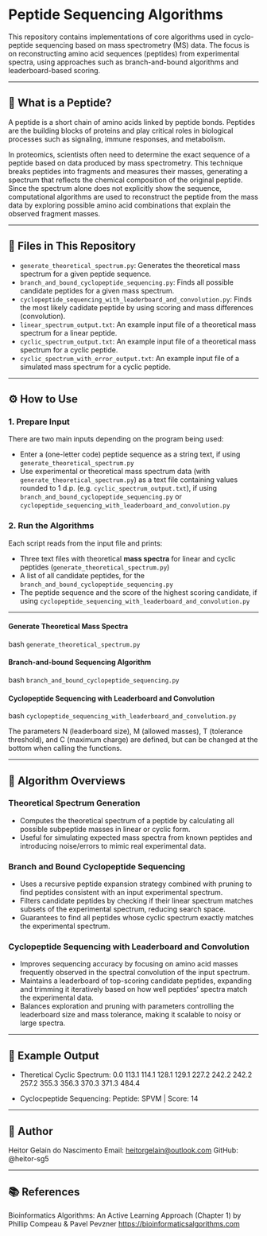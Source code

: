 # Peptide Sequencing Algorithms

This repository contains implementations of core algorithms used in cyclo-peptide sequencing based on mass spectrometry (MS) data. The focus is on reconstructing amino acid sequences (peptides) from experimental spectra, using approaches such as branch-and-bound algorithms and leaderboard-based scoring.

---

## 🧬 What is a Peptide?

A peptide is a short chain of amino acids linked by peptide bonds. Peptides are the building blocks of proteins and play critical roles in biological processes such as signaling, immune responses, and metabolism.

In proteomics, scientists often need to determine the exact sequence of a peptide based on data produced by mass spectrometry. This technique breaks peptides into fragments and measures their masses, generating a spectrum that reflects the chemical composition of the original peptide. Since the spectrum alone does not explicitly show the sequence, computational algorithms are used to reconstruct the peptide from the mass data by exploring possible amino acid combinations that explain the observed fragment masses.

---

## 📁 Files in This Repository

- `generate_theoretical_spectrum.py`: Generates the theoretical mass spectrum for a given peptide sequence.
- `branch_and_bound_cyclopeptide_sequencing.py`: Finds all possible candidate peptides for a given mass spectrum.
- `cyclopeptide_sequencing_with_leaderboard_and_convolution.py`: Finds the most likely cadidate peptide by using scoring and mass differences (convolution).
- `linear_spectrum_output.txt`: An example input file of a theoretical mass spectrum for a linear peptide.
- `cyclic_spectrum_output.txt`: An example input file of a theoretical mass spectrum for a cyclic peptide.
- `cyclic_spectrum_with_error_output.txt`: An example input file of a simulated mass spectrum for a cyclic peptide.

---

## ⚙️ How to Use

### 1. Prepare Input

There are two main inputs depending on the program being used:

- Enter a (one-letter code) peptide sequence as a string text, if using `generate_theoretical_spectrum.py`
- Use experimental or theoretical mass spectrum data (with `generate_theoretical_spectrum.py`) as a text file containing values rounded to 1 d.p. (e.g. `cyclic_spectrum_output.txt`), if using `branch_and_bound_cyclopeptide_sequencing.py` or `cyclopeptide_sequencing_with_leaderboard_and_convolution.py`

### 2. Run the Algorithms

Each script reads from the input file and prints:

- Three text files with theoretical **mass spectra** for linear and cyclic peptides (`generate_theoretical_spectrum.py`)
- A list of all candidate peptides, for the `branch_and_bound_cyclopeptide_sequencing.py`
- The peptide sequence and the score of the highest scoring candidate, if using `cyclopeptide_sequencing_with_leaderboard_and_convolution.py`

---

#### Generate Theoretical Mass Spectra

  bash
```generate_theoretical_spectrum.py```

#### Branch-and-bound Sequencing Algorithm

  bash
```branch_and_bound_cyclopeptide_sequencing.py```

#### Cyclopeptide Sequencing with Leaderboard and Convolution

  bash
```cyclopeptide_sequencing_with_leaderboard_and_convolution.py```

The parameters N (leaderboard size), M (allowed masses), T (tolerance threshold), and C (maximum charge) are defined, but can be changed at the bottom when calling the functions.

---

## 🧠 Algorithm Overviews

### Theoretical Spectrum Generation

- Computes the theoretical spectrum of a peptide by calculating all possible subpeptide masses in linear or cyclic form.
- Useful for simulating expected mass spectra from known peptides and introducing noise/errors to mimic real experimental data.

### Branch and Bound Cyclopeptide Sequencing

- Uses a recursive peptide expansion strategy combined with pruning to find peptides consistent with an input experimental spectrum.
- Filters candidate peptides by checking if their linear spectrum matches subsets of the experimental spectrum, reducing search space.
- Guarantees to find all peptides whose cyclic spectrum exactly matches the experimental spectrum.

### Cyclopeptide Sequencing with Leaderboard and Convolution

- Improves sequencing accuracy by focusing on amino acid masses frequently observed in the spectral convolution of the input spectrum.
- Maintains a leaderboard of top-scoring candidate peptides, expanding and trimming it iteratively based on how well peptides’ spectra match the experimental data.
- Balances exploration and pruning with parameters controlling the leaderboard size and mass tolerance, making it scalable to noisy or large spectra.

---

## 🧪 Example Output

- Theretical Cyclic Spectrum:
  0.0 113.1 114.1 128.1 129.1 227.2 242.2 242.2 257.2 355.3 356.3 370.3 371.3 484.4

- Cyclocpeptide Sequencing:
  Peptide: SPVM | Score: 14

---

## 👤 Author

Heitor Gelain do Nascimento
Email: heitorgelain@outlook.com
GitHub: @heitor-sg5

---

## 📚 References

Bioinformatics Algorithms: An Active Learning Approach (Chapter 1) by
Phillip Compeau & Pavel Pevzner
https://bioinformaticsalgorithms.com
